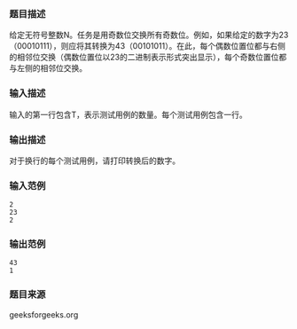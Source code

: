 ### 题目描述
给定无符号整数N。任务是用奇数位交换所有奇数位。例如，如果给定的数字为23（00010111），则应将其转换为43（00101011）。在此，每个偶数位置位都与右侧的相邻位交换（偶数位置位以23的二进制表示形式突出显示），每个奇数位置位都与左侧的相邻位交换。
### 输入描述
输入的第一行包含T，表示测试用例的数量。每个测试用例包含一行。
### 输出描述
对于换行的每个测试用例，请打印转换后的数字。
### 输入范例
```
2
23
2
```
### 输出范例
```
43
1
```
### 题目来源
geeksforgeeks.org
